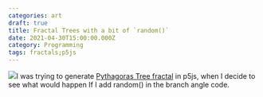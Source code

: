 ```yaml
---
categories: art
draft: true
title: Fractal Trees with a bit of `random()`
date: 2021-04-30T15:00:00.000Z
category: Programming
tags: fractals;p5js
---
```


![](/media/atul-vinayak-aU2Xvdhh-mQ-unsplash\(1\).jpg)I was trying to generate [Pythagoras Tree fractal](https://en.wikipedia.org/wiki/Pythagoras_tree_\(fractal\)) in p5js, when I decide to see what would happen If I add random() in the branch angle code.
